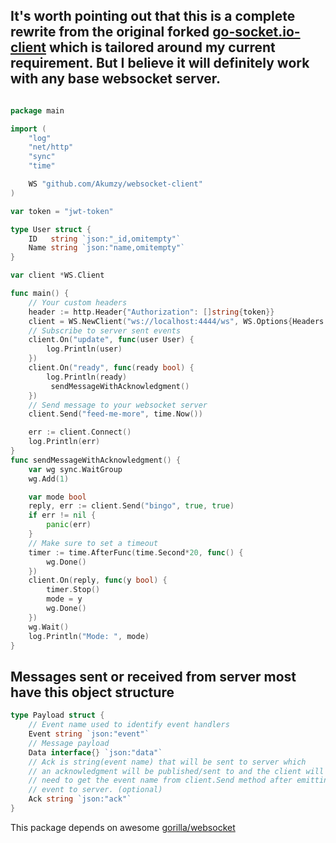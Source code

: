 ## It's worth pointing out that this is a complete rewrite from the original forked [go-socket.io-client](https://github.com/zhouhui8915/go-socket.io-client) which is tailored around my current requirement. But I believe it will definitely work with any base websocket server.

```go

package main

import (
	"log"
	"net/http"
	"sync"
	"time"

	WS "github.com/Akumzy/websocket-client"
)

var token = "jwt-token"

type User struct {
	ID   string `json:"_id,omitempty"`
	Name string `json:"name,omitempty"`
}

var client *WS.Client

func main() {
    // Your custom headers
	header := http.Header{"Authorization": []string{token}}
    client = WS.NewClient("ws://localhost:4444/ws", WS.Options{Headers: header})
    // Subscribe to server sent events
	client.On("update", func(user User) {
		log.Println(user)
	})
	client.On("ready", func(ready bool) {
		log.Println(ready)
		 sendMessageWithAcknowledgment()
    })
    // Send message to your websocket server
    client.Send("feed-me-more", time.Now())

	err := client.Connect()
	log.Println(err)
}
func sendMessageWithAcknowledgment() {
	var wg sync.WaitGroup
    wg.Add(1)

	var mode bool
	reply, err := client.Send("bingo", true, true)
	if err != nil {
		panic(err)
    }
    // Make sure to set a timeout
	timer := time.AfterFunc(time.Second*20, func() {
		wg.Done()
	})
	client.On(reply, func(y bool) {
		timer.Stop()
		mode = y
		wg.Done()
	})
	wg.Wait()
	log.Println("Mode: ", mode)
}

```

## Messages sent or received from server most have this object structure

```go
type Payload struct {
	// Event name used to identify event handlers
	Event string `json:"event"`
	// Message payload
	Data interface{} `json:"data"`
	// Ack is string(event name) that will be sent to server which
	// an acknowledgment will be published/sent to and the client will
	// need to get the event name from client.Send method after emitting an
	// event to server. (optional)
	Ack string `json:"ack"`
}
```

This package depends on awesome [gorilla/websocket](https://github.com/gorilla/websocket)
